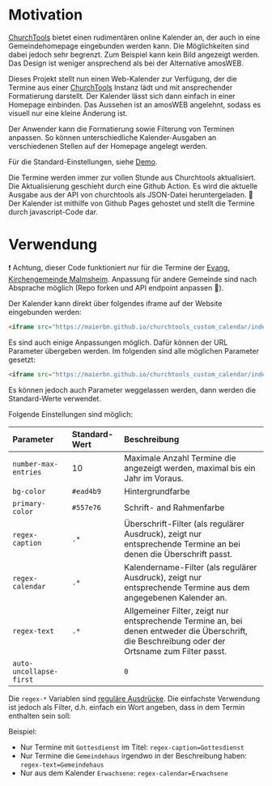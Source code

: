 # Motivation
[ChurchTools](https://church.tools/de/startseite/) bietet einen rudimentären online Kalender an, der auch in eine Gemeindehomepage eingebunden werden kann. Die Möglichkeiten sind dabei jedoch sehr begrenzt. Zum Beispiel kann kein Bild angezeigt werden. Das Design ist weniger ansprechend als bei der Alternative amosWEB.

Dieses Projekt stellt nun einen Web-Kalender zur Verfügung, der die Termine aus einer [ChurchTools](https://church.tools/de/startseite/) Instanz lädt und mit ansprechender Formatierung darstellt. Der Kalender lässt sich dann einfach in einer Homepage einbinden. Das Aussehen ist an amosWEB angelehnt, sodass es visuell nur eine kleine Änderung ist.

Der Anwender kann die Formatierung sowie Filterung von Terminen anpassen. So können unterschiedliche Kalender-Ausgaben an verschiedenen Stellen auf der Homepage angelegt werden.

Für die Standard-Einstellungen, siehe [Demo](https://maierbn.github.io/churchtools_custom_calendar/index.html).

Die Termine werden immer zur vollen Stunde aus Churchtools aktualisiert. Die Aktualisierung geschieht durch eine Github Action. Es wird die aktuelle Ausgabe aus der API von churchtools als JSON-Datei heruntergeladen. :page_with_curl: Der Kalender ist mithilfe von Github Pages gehostet und stellt die Termine durch javascript-Code dar.

# Verwendung
:heavy_exclamation_mark: Achtung, dieser Code funktioniert nur für die Termine der [Evang. Kirchengemeinde Malmsheim](https://www.malmsheim-evangelisch.de). Anpassung für andere Gemeinde sind nach Absprache möglich (Repo forken und API endpoint anpassen :wrench:).

Der Kalender kann direkt über folgendes iframe auf der Website eingebunden werden:
```html
<iframe src="https://maierbn.github.io/churchtools_custom_calendar/index.html"></iframe>
```

Es sind auch einige Anpassungen möglich. Dafür können der URL Parameter übergeben werden. Im folgenden sind alle möglichen Parameter gesetzt:

```html
<iframe src="https://maierbn.github.io/churchtools_custom_calendar/index.html?number-max-entries=10&bg-color=#ead4b9&primary-color=#557e76&regex-caption=.*&regex-calendar=.*&regex-text=.*&auto-uncollapse-first=1"></iframe>
```

Es können jedoch auch Parameter weggelassen werden, dann werden die Standard-Werte verwendet.

Folgende Einstellungen sind möglich:

| Parameter | Standard-Wert | Beschreibung
| :--- | :--- | :--- |
| `number-max-entries` | 10 | Maximale Anzahl Termine die angezeigt werden, maximal bis ein Jahr im Voraus. |
| `bg-color` | `#ead4b9` | Hintergrundfarbe |
| `primary-color` | `#557e76` | Schrift- and Rahmenfarbe |
| `regex-caption` | `.*` | Überschrift-Filter (als regulärer Ausdruck), zeigt nur entsprechende Termine an bei denen die Überschrift passt. |
| `regex-calendar` | `.*` | Kalendername-Filter (als regulärer Ausdruck), zeigt nur entsprechende Termine aus dem angegebenen Kalender an. |
| `regex-text` | `.*` | Allgemeiner Filter, zeigt nur entsprechende Termine an, bei denen entweder die Überschrift, die Beschreibung oder der Ortsname zum Filter passt. |
| `auto-uncollapse-first` | | `0` | Automatisches Öffnen des ersten angezeigten Eintrags. Wenn auf `1` gesetzt, wird nur der erste Eintrag automatisch ausgeklappt. |

Die `regex-*` Variablen sind [reguläre Ausdrücke](https://www.regexe.de/hilfe.jsp). Die einfachste Verwendung ist jedoch als Filter, d.h. einfach ein Wort angeben, dass in dem Termin enthalten sein soll:

Beispiel:

* Nur Termine mit `Gottesdienst` im Titel: `regex-caption=Gottesdienst`
* Nur Termine die `Gemeindehaus` irgendwo in der Beschreibung haben: `regex-text=Gemeindehaus`
* Nur aus dem Kalender `Erwachsene`: `regex-calendar=Erwachsene`
 